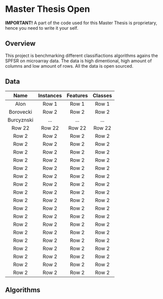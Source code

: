 # Master Thesis Open

**IMPORTANT!** A part of the code used for this Master  Thesis is proprietary, hence you need to write it your self.

## Overview
This project is benchmarking different classifiactions algorithms agains the SPFSR
on microarray data. The data is high dimentional, high amount of columns and low
amount of rows. All the data is open sourced. 

## Data

| Name | Instances | Features | Classes |
| :--------: | :--------: | :--------: | :--------: |
| Alon   | Row 1    | Row 1    | Row 1    |
| Borovecki    | Row 2    | Row 2    | Row 2    |
| Burcyznski      | ...      | ...      | ...      |
| Row 22   | Row 22   | Row 22   | Row 22   |
| Row 2    | Row 2    | Row 2    | Row 2    |
| Row 2    | Row 2    | Row 2    | Row 2    |
| Row 2    | Row 2    | Row 2    | Row 2    |
| Row 2    | Row 2    | Row 2    | Row 2    |
| Row 2    | Row 2    | Row 2    | Row 2    |
| Row 2    | Row 2    | Row 2    | Row 2    |
| Row 2    | Row 2    | Row 2    | Row 2    |
| Row 2    | Row 2    | Row 2    | Row 2    |
| Row 2    | Row 2    | Row 2    | Row 2    |
| Row 2    | Row 2    | Row 2    | Row 2    |
| Row 2    | Row 2    | Row 2    | Row 2    |
| Row 2    | Row 2    | Row 2    | Row 2    |
| Row 2    | Row 2    | Row 2    | Row 2    |
| Row 2    | Row 2    | Row 2    | Row 2    |
| Row 2    | Row 2    | Row 2    | Row 2    |
| Row 2    | Row 2    | Row 2    | Row 2    |
| Row 2    | Row 2    | Row 2    | Row 2    |
| Row 2    | Row 2    | Row 2    | Row 2    |


## Algorithms
